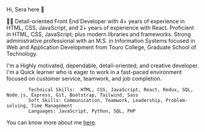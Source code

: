 Hi, Sera here 👋

👨‍💻 Detail-oriented Front End Developer with 4+ years of experience in HTML, CSS, JavaScript, and 2+ years of experience with React. Proficient in HTML, CSS, JavaScript; plus modern libraries and frameworks. Strong administrative professional with an M.S. in Information Systems focused in Web and Application Development from Touro College, Graduate School of Technology.

I'm a Highly motivated, dependable, detail-oriented, and creative developer. I'm a Quick learner who is eager to work in a fast-paced environment focused on customer service, teamwork, and job completion.

            Technical Skills:  HTML, CSS, JavaScript, React, Redux, SQL, Node.js, Express, Git, Bootstrap, Tailwind, Sass
            Soft Skills: Communication, Teamwork, Leadership, Problem-solving, Time Management
            Languages: JavaScript, Python, SQL, PHP

You can know more about me [here](https://www.linkedin.com/in/serikashyr).
